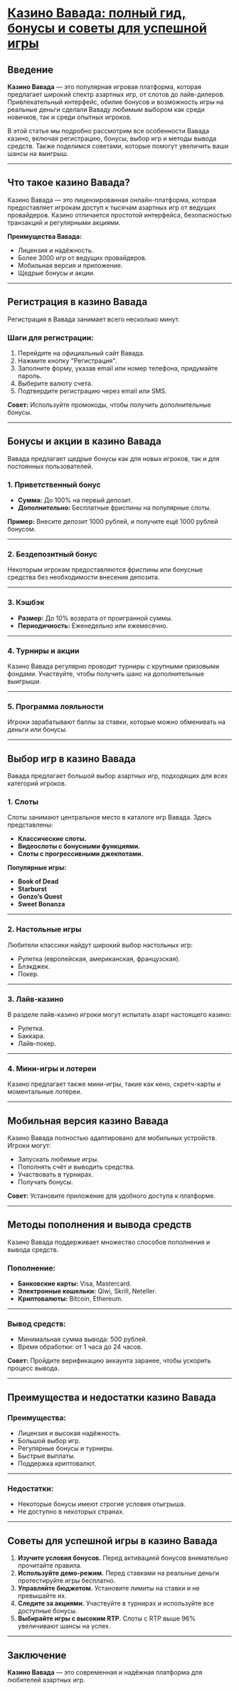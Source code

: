# [Казино Вавада: полный гид, бонусы и советы для успешной игры](https://partnervavadarv.com?promo=75590753-cc8b-4c4a-8d71-99b7a2293439-jud\&target=register)

## Введение

**Казино Вавада** — это популярная игровая платформа, которая предлагает широкий спектр азартных игр, от слотов до лайв-дилеров. Привлекательный интерфейс, обилие бонусов и возможность игры на реальные деньги сделали Ваваду любимым выбором как среди новичков, так и среди опытных игроков.

В этой статье мы подробно рассмотрим все особенности Вавада казино, включая регистрацию, бонусы, выбор игр и методы вывода средств. Также поделимся советами, которые помогут увеличить ваши шансы на выигрыш.

***

## Что такое казино Вавада?

Казино Вавада — это лицензированная онлайн-платформа, которая предоставляет игрокам доступ к тысячам азартных игр от ведущих провайдеров. Казино отличается простотой интерфейса, безопасностью транзакций и регулярными акциями.

**Преимущества Вавада:**

* Лицензия и надёжность.
* Более 3000 игр от ведущих провайдеров.
* Мобильная версия и приложение.
* Щедрые бонусы и акции.

***

## Регистрация в казино Вавада

Регистрация в Вавада занимает всего несколько минут.

### Шаги для регистрации:

1. Перейдите на официальный сайт Вавада.
2. Нажмите кнопку "Регистрация".
3. Заполните форму, указав email или номер телефона, придумайте пароль.
4. Выберите валюту счета.
5. Подтвердите регистрацию через email или SMS.

**Совет:** Используйте промокоды, чтобы получить дополнительные бонусы.

***

## Бонусы и акции в казино Вавада

Вавада предлагает щедрые бонусы как для новых игроков, так и для постоянных пользователей.

### 1. Приветственный бонус

* **Сумма:** До 100% на первый депозит.
* **Дополнительно:** Бесплатные фриспины на популярные слоты.

**Пример:** Внесите депозит 1000 рублей, и получите ещё 1000 рублей бонусом.

***

### 2. Бездепозитный бонус

Некоторым игрокам предоставляются фриспины или бонусные средства без необходимости внесения депозита.

***

### 3. Кэшбэк

* **Размер:** До 10% возврата от проигранной суммы.
* **Периодичность:** Еженедельно или ежемесячно.

***

### 4. Турниры и акции

Казино Вавада регулярно проводит турниры с крупными призовыми фондами. Участвуйте, чтобы получить шанс на дополнительные выигрыши.

***

### 5. Программа лояльности

Игроки зарабатывают баллы за ставки, которые можно обменивать на деньги или бонусы.

***

## Выбор игр в казино Вавада

Вавада предлагает большой выбор азартных игр, подходящих для всех категорий игроков.

### 1. Слоты

Слоты занимают центральное место в каталоге игр Вавада. Здесь представлены:

* **Классические слоты.**
* **Видеослоты с бонусными функциями.**
* **Слоты с прогрессивными джекпотами.**

**Популярные игры:**

* **Book of Dead**
* **Starburst**
* **Gonzo’s Quest**
* **Sweet Bonanza**

***

### 2. Настольные игры

Любители классики найдут широкий выбор настольных игр:

* Рулетка (европейская, американская, французская).
* Блэкджек.
* Покер.

***

### 3. Лайв-казино

В разделе лайв-казино игроки могут испытать азарт настоящего казино:

* Рулетка.
* Баккара.
* Лайв-покер.

***

### 4. Мини-игры и лотереи

Казино предлагает также мини-игры, такие как кено, скретч-карты и моментальные лотереи.

***

## Мобильная версия казино Вавада

Казино Вавада полностью адаптировано для мобильных устройств. Игроки могут:

* Запускать любимые игры.
* Пополнять счёт и выводить средства.
* Участвовать в турнирах.
* Получать бонусы.

**Совет:** Установите приложение для удобного доступа к платформе.

***

## Методы пополнения и вывода средств

Казино Вавада поддерживает множество способов пополнения и вывода средств.

### Пополнение:

* **Банковские карты:** Visa, Mastercard.
* **Электронные кошельки:** Qiwi, Skrill, Neteller.
* **Криптовалюты:** Bitcoin, Ethereum.

***

### Вывод средств:

* Минимальная сумма вывода: 500 рублей.
* Время обработки: от 1 часа до 24 часов.

**Совет:** Пройдите верификацию аккаунта заранее, чтобы ускорить процесс вывода.

***

## Преимущества и недостатки казино Вавада

### Преимущества:

* Лицензия и высокая надёжность.
* Большой выбор игр.
* Регулярные бонусы и турниры.
* Быстрые выплаты.
* Поддержка криптовалют.

***

### Недостатки:

* Некоторые бонусы имеют строгие условия отыгрыша.
* Не доступно в некоторых странах.

***

## Советы для успешной игры в казино Вавада

1. **Изучите условия бонусов.** Перед активацией бонусов внимательно прочитайте правила.
2. **Используйте демо-режим.** Перед ставками на реальные деньги протестируйте игры бесплатно.
3. **Управляйте бюджетом.** Установите лимиты на ставки и не превышайте их.
4. **Следите за акциями.** Участвуйте в турнирах и используйте все доступные бонусы.
5. **Выбирайте игры с высоким RTP.** Слоты с RTP выше 96% увеличивают шансы на успех.

***

## Заключение

**Казино Вавада** — это современная и надёжная платформа для любителей азартных игр.
